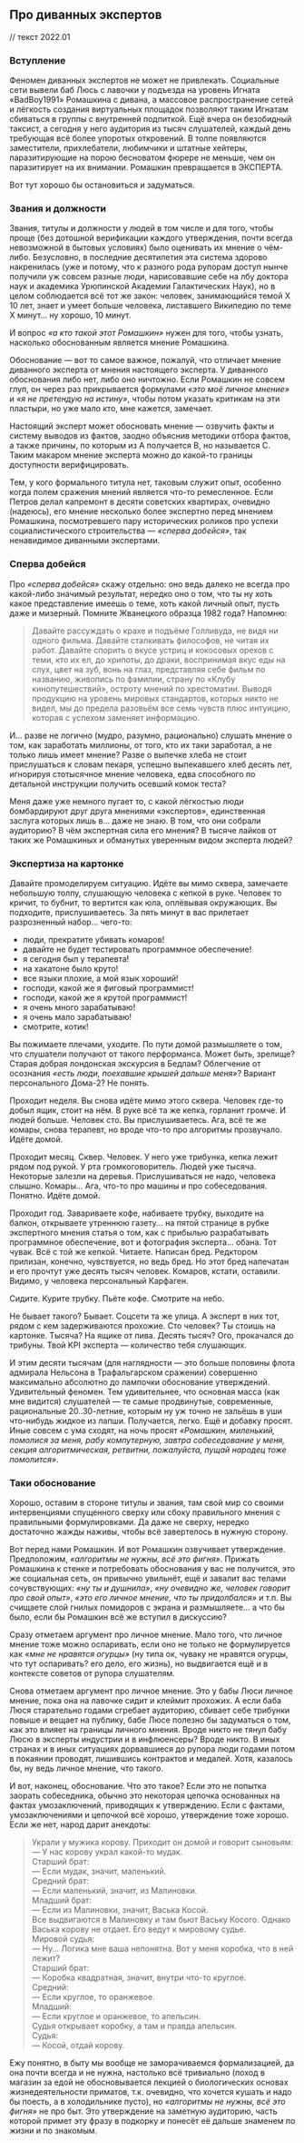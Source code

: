 ## Про диванных экспертов

// текст 2022.01

### Вступление

Феномен диванных экспертов не может не привлекать. Социальные сети вывели баб Люсь с лавочки у подъезда на уровень Игната «BadBoy1991» Ромашкина с дивана, а массовое распространение сетей и лёгкость создания виртуальных площадок позволяют таким Игнатам сбиваться в группы с внутренней подпиткой. Ещё вчера он безобидный таксист, а сегодня у него аудитория из тысяч слушателей, каждый день требующая всё более упоротых откровений. В толпе появляются заместители, прихлебатели, любимчики и штатные хейтеры, паразитирующие на порою бесноватом фюрере не меньше, чем он паразитирует на их внимании. Ромашкин превращается в ЭКСПЕРТА.

Вот тут хорошо бы остановиться и задуматься.

### Звания и должности

Звания, титулы и должности у людей в том числе и для того, чтобы проще (без дотошной верификации каждого утверждения, почти всегда невозможной в бытовых условиях) было оценивать их мнение о чём-либо. Безусловно, в последние десятилетия эта система здорово накренилась (уже и потому, что к разного рода рупорам доступ нынче получили уж совсем разные люди, нарисовавшие себе на лбу доктора наук и академика Урюпинской Академии Галактических Наук), но в целом соблюдается всё тот же закон: человек, занимающийся темой X 10 лет, знает и умеет больше человека, листавшего Википедию по теме X минут… ну хорошо, 10 минут.

И вопрос *«а кто такой этот Ромашкин»* нужен для того, чтобы узнать, насколько обоснованным является мнение Ромашкина.

Обоснование — вот то самое важное, пожалуй, что отличает мнение диванного эксперта от мнения настоящего эксперта. У диванного обоснования либо нет, либо оно ничтожно. Если Ромашкин не совсем глуп, он через раз прикрывается формулами *«это моё личное мнение»* и *«я не претендую на истину»*, чтобы потом указать критикам на эти пластыри, но уже мало кто, мне кажется, замечает.

Настоящий эксперт может обосновать мнение — озвучить факты и систему выводов из фактов, заодно объяснив методики отбора фактов, а также причины, по которым из A получается B, но называется C. Таким макаром мнение эксперта можно до какой-то границы доступности верифицировать.

Тем, у кого формального титула нет, таковым служит опыт, особенно когда полем сражения мнений является что-то ремесленное. Если Петров делал капремонт в десяти советских квартирах, очевидно (надеюсь), его мнение несколько более экспертно перед мнением Ромашкина, посмотревшего пару исторических роликов про успехи социалистического строительства — *«сперва добейся»*, так ненавидимое диванными экспертами.

### Сперва добейся

Про *«сперва добейся»* скажу отдельно: оно ведь далеко не всегда про какой-либо значимый результат, нередко оно о том, что ты ну хоть какое представление имеешь о теме, хоть какой личный опыт, пусть даже и мизерный. Помните Жванецкого образца 1982 года? Напомню:

> Давайте рассуждать о крахе и подъёме Голливуда, не видя ни одного фильма. Давайте сталкивать философов, не читая их работ. Давайте спорить о вкусе устриц и кокосовых орехов с теми, кто их ел, до хрипоты, до драки, воспринимая вкус еды на слух, цвет на зуб, вонь на глаз, представляя себе фильм по названию, живопись по фамилии, страну по «Клубу кинопутешествий», остроту мнений по хрестоматии. Выводя продукцию на уровень мировых стандартов, которых никто не видел, мы до предела разовьём все семь чувств плюс интуицию, которая с успехом заменяет информацию.

И… разве не логично (мудро, разумно, рационально) слушать мнение о том, как заработать миллионы, от того, кто их таки заработал, а не только лишь имеет мнение? Разве о выпечке хлеба не стоит прислушаться к словам пекаря, успешно выпекавшего хлеб десять лет, игнорируя стотысячное мнение человека, едва способного по детальной инструкции получить осевший комок теста?

Меня даже уже немного пугает то, с какой лёгкостью люди бомбардируют друг друга мнениями «экспертов», единственная заслуга которых лишь в… даже не знаю. В том, что они собрали аудиторию? В чём экспертная сила его мнения? В тысяче лайков от таких же Ромашкиных и обманутых уверенным видом эксперта людей?

### Экспертиза на картонке

Давайте промоделируем ситуацию. Идёте вы мимо сквера, замечаете небольшую толпу, слушающую человека с кепкой в руке. Человек то кричит, то бубнит, то вертится как юла, оплёвывая окружающих. Вы подходите, прислушиваетесь. За пять минут в вас прилетает разрозненный набор... чего-то:
* люди, прекратите убивать комаров!
* давайте не будет тестировать программное обеспечение!
* я сегодня был у терапевта!
* на хакатоне было круто!
* все языки плохие, а мой язык хороший!
* господи, какой же я фиговый программист!
* господи, какой же я крутой программист!
* я очень много зарабатываю!
* я очень мало зарабатываю!
* смотрите, котик!

Вы пожимаете плечами, уходите. По пути домой размышляете о том, что слушатели получают от такого перформанса. Может быть, зрелище? Старая добрая лондонская экскурсия в Бедлам? Облегчение от осознания *«есть люди, поехавшие крышей дальше меня»*? Вариант персонального Дома-2? Не понять.

Проходит неделя. Вы снова идёте мимо этого сквера. Человек где-то добыл ящик, стоит на нём. В руке всё та же кепка, горланит громче. И людей больше. Человек сто. Вы прислушиваетесь. Ага, всё те же комары, снова терапевт, но вроде что-то про алгоритмы прозвучало. Идёте домой.

Проходит месяц. Сквер. Человек. У него уже трибунка, кепка лежит рядом под рукой. У рта громкоговоритель. Людей уже тысяча. Некоторые залезли на деревья. Прислушиваться не надо, человека слышно. Комары... Ага, что-то про машины и про собеседования. Понятно. Идёте домой.

Проходит год. Завариваете кофе, набиваете трубку, выходите на балкон, открываете утреннюю газету... на пятой странице в рубке экспертного мнения статья о том, как с прибылью разрабатывать программное обеспечение, вот и фотография эксперта... обана. Тот чувак. Всё с той же кепкой. Читаете. Написан бред. Редктором прилизан, конечно, чувствуется, но ведь бред. Но этот бред напечатан и его прочтут уже десять тысяч человек. Комаров, кстати, оставили. Видимо, у человека персональный Карфаген.

Сидите. Курите трубку. Пьёте кофе. Смотрите на небо.

Не бывает такого? Бывает. Соцсети та же улица. А эксперт в них тот, рядом с кем задерживаются прохожие. Сто человек? Ты стоишь на картонке. Тысяча? На ящике от пива. Десять тысяч? Ого, прокачался до трибуны. Твой KPI эксперта — количество тебя слушающих.

И этим десяти тысячам (для наглядности — это больше половины флота адмирала Нельсона в Трафальгарском сражении) совершенно максимально абсолютно до лампочки обоснование утверждений. Удивительный феномен. Тем удивительнее, что основная масса (как мне видится) слушателей — те самые продвинутые, современные, рациональные 20..30-летние, которым ну уж точно не зальёшь в уши что-нибудь жидкое из лапши. Получается, легко. Ещё и добавку просят. Иные совсем с ума сходят, на ночь просят *«Ромашкин, миленький, помолися за меня, рабу компутерную, завтра собеседование у меня, секция алгоритмическая, ретвитни, пожалуйста, пущай народец тоже помолится»*.

### Таки обоснование

Хорошо, оставим в стороне титулы и звания, там свой мир со своими интервенциями спущенного сверху или сбоку правильного мнения с правильными формулировками. Да даже не сверху, нередко достаточно жажды наживы, чтобы всё завертелось в нужную сторону.

Вот перед нами Ромашкин. И вот Ромашкин озвучивает утверждение. Предположим, *«алгоритмы не нужны, всё это фигня»*. Прижать Ромашкина к стенке и потребовать обоснования у вас не получится, это же социальная сеть, он привычно увильнёт, ещё и завалит вас телами сочувствующих: *«ну ты и душнила»*, *«ну очевидно же, человек говорит про свой опыт»*, *«это его личное мнение, что ты придолбался»* и т.п. Вы счищаете слой гнилых помидоров с экрана и размышляете... а что бы было, если бы Ромашкин всё же вступил в дискуссию?

Сразу отметаем аргумент про личное мнение. Мало того, что личное мнение тоже можно оспаривать, если оно не только не формулируется как *«мне не нравятся огурцы»* (ну типа ок, чуваку не нравятся огурцы, что тут оспаривать? его дело, его жизнь), но выдвигается ещё и в контексте советов от рупора слушателям.

Снова отметаем аргумент про личное мнение. Это у бабы Люси личное мнение, пока она на лавочке сидит и клеймит прохожих. А если баба Люся старательно годами сгребает аудиторию, сбивает себе трибунки повыше и вещает на публику, бабе Люсе полезно бы задуматься о том, как это влияет на границы личного мнения. Вроде никто не тянул бабу Люсю в эксперты индустрии и в инфлюенсеры? Вроде никто. В иных странах и в иных ситуациях дорвавшиеся до рупора люди годами потом в покаянии проводят, лишившись контрактов и медалей. Хотя, казалось бы, ну ведь личное мнение, что такого.

И вот, наконец, обоснование. Что это такое? Если это не попытка заорать собеседника, обычно это некоторая цепочка основанных на фактах умозаключений, приводящих к утверждению. Если с фактами, умозаключениями и цепочкой всё хорошо, утверждение тоже хорошо. Если же нет, народ дарит анекдоты:
> Украли у мужика корову. Приходит он домой и говорит сыновьям:  
> — У нас корову украл какой-то мудак.  
> Старший брат:  
> — Если мудак, значит, маленький.  
> Средний брат:  
> — Если маленький, значит, из Малиновки.  
> Младший брат:  
> — Если из Малиновки, значит, Васька Косой.  
> Все выдвигаются в Малиновку и там бьют Ваську Косого. Однако Васька корову не отдает. Его ведут к мировому судье.  
> Мировой судья:  
> — Ну… Логика мне ваша непонятна. Вот у меня коробка, что в ней лежит?  
> Старший брат:  
> — Коробка квадратная, значит, внутри что-то круглое.  
> Средний:  
> — Если круглое, то оранжевое.  
> Младший:  
> — Если круглое и оранжевое, то апельсин.  
> Судья открывает коробку, а там и правда апельсин.  
> Судья:  
> — Косой, отдай корову.

Ежу понятно, в быту мы вообще не заморачиваемся формализацией, да она почти всегда и не нужна, настолько всё тривиально (поход в магазин за едой не обосновывается лекцией о биологических основах жизнедеятельности приматов, т.к. очевидно, что хочется кушать и надо бы поесть, а в холодильнике пусто), но *«алгоритмы не нужны, всё это фигня»* не про быт. Это утверждение на заметную аудиторию, часть которой примет эту фразу в подкорку и понесёт её дальше знаменем по жизни и по знакомым.
